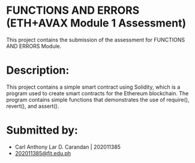 # FUNCTIONS AND ERRORS (ETH+AVAX Module 1 Assessment)

This project contains the submission of the assessment for FUNCTIONS AND ERRORS Module.

# Description:

This project contains a simple smart contract using Solidity, which is a program used to create smart contracts for the Ethereum blockchain.
The program contains simple functions that demonstrates the use of require(), revert(), and assert().

# Submitted by:

* Carl Anthony Lar D. Carandan | 202011385
* 202011385@fit.edu.ph
